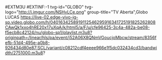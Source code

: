 #EXTM3U
#EXTINF:-1 tvg-id="GLOBO" tvg-logo="http://i.imgur.com/NSHvLCe.png" group-title="TV Aberta",Globo LUCAS
https://live-02.edge-vivo-jg-sp.video.globo.com/h/0401634258919112546295916341725191825262808CAwQk1xxo4hRE20x17uXqA/k/html5/a/F/u/cfe96425-3c4a-482a-be08-f5ecb8c42124/nu/globo-sp1/playlist.m3u8?originpath=/linear/hls/pa/event/j52A06X8QNmVGoucjoMbcw/stream/8356fefb-51d4-495e-a0b8-926434d80e87:SCL/variant/c08212cdf4eeee966e1f5dc032434cd3/bandwidth/2751000.m3u8?

